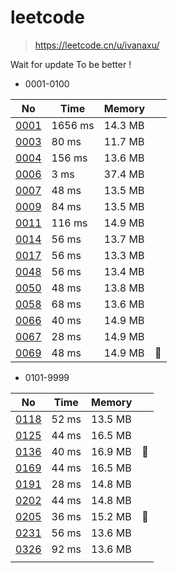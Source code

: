 # leetcode
> https://leetcode.cn/u/ivanaxu/

Wait for update To be better !


* 0001-0100

|No|Time|Memory||
| - | - | - | - |
|[0001](https://leetcode.cn/problems/two-sum/)|1656 ms |14.3 MB ||
|[0003](https://leetcode.cn/problems/longest-substring-without-repeating-characters/)|80 ms	|11.7 MB	||
|[0004](https://leetcode.cn/problems/median-of-two-sorted-arrays/)|156 ms	|13.6 MB	||
|[0006](https://leetcode.cn/problems/zigzag-conversion/)|3 ms	|37.4 MB	||
|[0007](https://leetcode.cn/problems/reverse-integer/)|48 ms	|13.5 MB	||
|[0009](https://leetcode.cn/problems/palindrome-number/)|84 ms	|13.5 MB	||
|[0011](https://leetcode.cn/problems/container-with-most-water/)|116 ms	|14.9 MB	||
|[0014](https://leetcode.cn/problems/longest-common-prefix/)|56 ms	|13.7 MB	||
|[0017](https://leetcode.cn/problems/letter-combinations-of-a-phone-number/)|56 ms	|13.3 MB	||
|[0048](https://leetcode.cn/problems/rotate-image/)|56 ms	|13.4 MB	||
|[0050](https://leetcode.cn/problems/powx-n/)|48 ms	|13.8 MB	||
|[0058](https://leetcode.cn/problems/length-of-last-word/)|68 ms	|13.6 MB	||
|[0066](https://leetcode.cn/problems/plus-one/)|40 ms	|14.9 MB	||
|[0067](https://leetcode.cn/problems/add-binary)|28 ms |14.9 MB	||
|[0069](https://leetcode.cn/problems/sqrtx/)|48 ms	|14.9 MB	|🔶|


* 0101-9999

|No|Time|Memory||
| - | - | - | - |
|[0118](https://leetcode.cn/problems/pascals-triangle/)|52 ms	|13.5 MB	||
|[0125](https://leetcode.cn/problems/valid-palindrome/)|44 ms	|16.5 MB	||
|[0136](https://leetcode.cn/problems/single-number/)|40 ms	|16.9 MB	|🔶|
|[0169](https://leetcode.cn/problems/majority-element/)|44 ms	|16.5 MB	||
|[0191](https://leetcode.cn/problems/number-of-1-bits/)|28 ms	|14.8 MB	||
|[0202](https://leetcode.cn/problems/happy-number/)|44 ms	|14.8 MB	||
|[0205](https://leetcode.cn/problems/isomorphic-strings/)|36 ms	|15.2 MB	|🔶|
|[0231](https://leetcode.cn/problems/power-of-two/)|56 ms	|13.6 MB	||
|[0326](https://leetcode.cn/problems/power-of-three/)|92 ms	|13.6 MB	||
|||||

